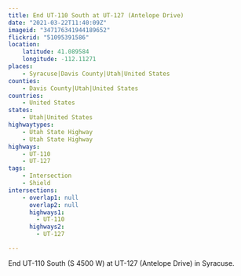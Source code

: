 ```yaml
---
title: End UT-110 South at UT-127 (Antelope Drive)
date: "2021-03-22T11:40:09Z"
imageid: "347176341944189652"
flickrid: "51095391586"
location:
    latitude: 41.089584
    longitude: -112.11271
places:
    - Syracuse|Davis County|Utah|United States
counties:
    - Davis County|Utah|United States
countries:
    - United States
states:
    - Utah|United States
highwaytypes:
    - Utah State Highway
    - Utah State Highway
highways:
    - UT-110
    - UT-127
tags:
    - Intersection
    - Shield
intersections:
    - overlap1: null
      overlap2: null
      highways1:
        - UT-110
      highways2:
        - UT-127

---
```

End UT-110 South (S 4500 W) at UT-127 (Antelope Drive) in Syracuse.